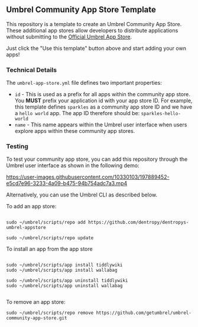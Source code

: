 ## Umbrel Community App Store Template

This repository is a template to create an Umbrel Community App Store. These additional app stores allow developers to distribute applications without submitting to the [Official Umbrel App Store](https://github.com/getumbrel/umbrel-apps).

Just click the "Use this template" button above and start adding your own apps!

### Technical Details

The `umbrel-app-store.yml` file defines two important properties:
- `id` - This is used as a prefix for all apps within the community app store. You **MUST** prefix your application id with your app store ID. For example, this template defines `sparkles` as a community app store ID and we have a `hello world` app. The app ID therefore should be: `sparkles-hello-world`
- `name` - This name appears within the Umbrel user interface when users explore apps within these community app stores.


### Testing

To test your community app store, you can add this repository through the Umbrel user interface as shown in the following demo:


https://user-images.githubusercontent.com/10330103/197889452-e5cd7e96-3233-4a09-b475-94b754adc7a3.mp4


Alternatively, you can use the Umbrel CLI as described below.

To add an app store:
```

sudo ~/umbrel/scripts/repo add https://github.com/dentropy/dentropys-umbrel-appstore

sudo ~/umbrel/scripts/repo update

```

To install an app from the app store
```

sudo ~/umbrel/scripts/app install tiddlywiki
sudo ~/umbrel/scripts/app install wallabag

sudo ~/umbrel/scripts/app uninstall tiddlywiki
sudo ~/umbrel/scripts/app uninstall wallabag


```

To remove an app store:
```
sudo ~/umbrel/scripts/repo remove https://github.com/getumbrel/umbrel-community-app-store.git
```
